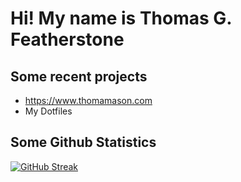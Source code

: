  # Hi! My name is Thomas G. Featherstone

## Some recent projects
- https://www.thomamason.com
- My Dotfiles



## Some Github Statistics
[![GitHub Streak](https://github-readme-streak-stats.herokuapp.com?user=thomamason&theme=dark&date_format=M%20j%5B%2C%20Y%5D)](https://git.io/streak-stats)